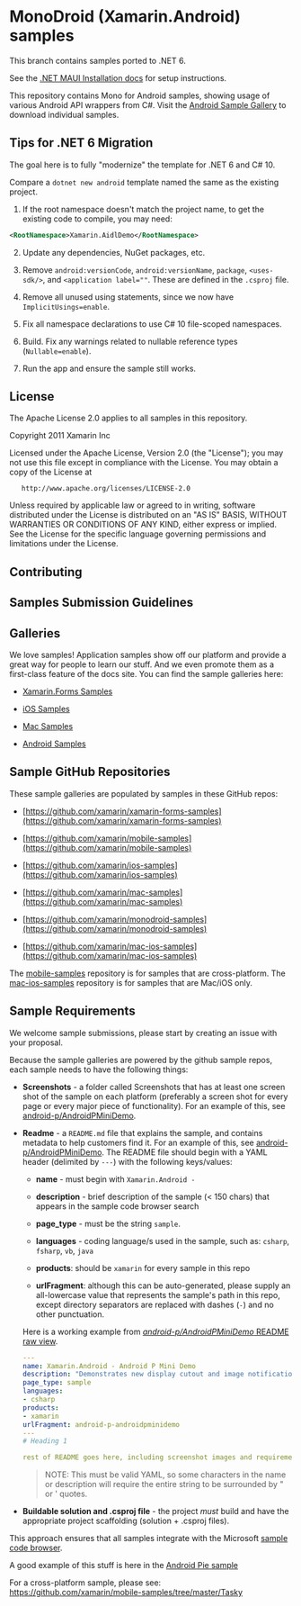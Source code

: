 # MonoDroid (Xamarin.Android) samples

This branch contains samples ported to .NET 6.

See the [.NET MAUI Installation docs](https://docs.microsoft.com/en-us/dotnet/maui/get-started/installation) for setup instructions.

This repository contains Mono for Android samples, showing usage of various
Android API wrappers from C#. Visit the [Android Sample Gallery](https://docs.microsoft.com/samples/browse/?term=Xamarin.Android)
to download individual samples.

## Tips for .NET 6 Migration

The goal here is to fully "modernize" the template for .NET 6 and C# 10.

Compare a `dotnet new android` template named the same as the existing project.

1. If the root namespace doesn't match the project name, to get the
   existing code to compile, you may need:

```xml
<RootNamespace>Xamarin.AidlDemo</RootNamespace>
```

2. Update any dependencies, NuGet packages, etc.

3. Remove `android:versionCode`, `android:versionName`, `package`,
   `<uses-sdk/>`, and `<application label=""`. These are defined in
   the `.csproj` file.

4. Remove all unused using statements, since we now have
   `ImplicitUsings=enable`.

5. Fix all namespace declarations to use C# 10 file-scoped namespaces.

6. Build. Fix any warnings related to nullable reference types (`Nullable=enable`).

7. Run the app and ensure the sample still works.

## License

The Apache License 2.0 applies to all samples in this repository.

   Copyright 2011 Xamarin Inc

   Licensed under the Apache License, Version 2.0 (the "License");
   you may not use this file except in compliance with the License.
   You may obtain a copy of the License at

       http://www.apache.org/licenses/LICENSE-2.0

   Unless required by applicable law or agreed to in writing, software
   distributed under the License is distributed on an "AS IS" BASIS,
   WITHOUT WARRANTIES OR CONDITIONS OF ANY KIND, either express or implied.
   See the License for the specific language governing permissions and
   limitations under the License.

## Contributing

## Samples Submission Guidelines

## Galleries

We love samples! Application samples show off our platform and provide a great way for people to learn our stuff. And we even promote them as a first-class feature of the docs site. You can find the sample galleries here:

- [Xamarin.Forms Samples](https://docs.microsoft.com/samples/browse/?term=Xamarin.Forms)

- [iOS Samples](https://docs.microsoft.com/samples/browse/?term=Xamarin.iOS)

- [Mac Samples](https://docs.microsoft.com/samples/browse/?term=Xamarin.Mac)

- [Android Samples](https://docs.microsoft.com/samples/browse/?term=Xamarin.Android)

## Sample GitHub Repositories

These sample galleries are populated by samples in these GitHub repos:

- [https://github.com/xamarin/xamarin-forms-samples](https://github.com/xamarin/xamarin-forms-samples)

- [https://github.com/xamarin/mobile-samples](https://github.com/xamarin/mobile-samples)

- [https://github.com/xamarin/ios-samples](https://github.com/xamarin/ios-samples)

- [https://github.com/xamarin/mac-samples](https://github.com/xamarin/mac-samples)

- [https://github.com/xamarin/monodroid-samples](https://github.com/xamarin/monodroid-samples)

- [https://github.com/xamarin/mac-ios-samples](https://github.com/xamarin/mac-ios-samples)

The [mobile-samples](https://github.com/xamarin/mobile-samples) repository is for samples that are cross-platform.
The [mac-ios-samples](https://github.com/xamarin/mac-ios-samples) repository is for samples that are Mac/iOS only.

## Sample Requirements

We welcome sample submissions, please start by creating an issue with your proposal.

Because the sample galleries are powered by the github sample repos, each sample needs to have the following things:

- **Screenshots** - a folder called Screenshots that has at least one screen shot of the sample on each platform (preferably a screen shot for every page or every major piece of functionality). For an example of this, see [android-p/AndroidPMiniDemo](https://github.com/xamarin/monodroid-samples/tree/master/android-p/AndroidPMiniDemo/Screenshots).

- **Readme** - a `README.md` file that explains the sample, and contains metadata to help customers find it. For an example of this, see [android-p/AndroidPMiniDemo](https://github.com/xamarin/monodroid-samples/blob/master/android-p/AndroidPMiniDemo/README.md). The README file should begin with a YAML header (delimited by `---`) with the following keys/values:

    - **name** - must begin with `Xamarin.Android -`

    - **description** - brief description of the sample (&lt; 150 chars) that appears in the sample code browser search

    - **page_type** - must be the string `sample`.

    - **languages** - coding language/s used in the sample, such as: `csharp`, `fsharp`, `vb`, `java`

    - **products**: should be `xamarin` for every sample in this repo

    - **urlFragment**: although this can be auto-generated, please supply an all-lowercase value that represents the sample's path in this repo, except directory separators are replaced with dashes (`-`) and no other punctuation.

    Here is a working example from [_android-p/AndroidPMiniDemo_ README raw view](https://raw.githubusercontent.com/xamarin/monodroid-samples/master/android-p/AndroidPMiniDemo/README.md).

    ```yaml
    ---
    name: Xamarin.Android - Android P Mini Demo
    description: "Demonstrates new display cutout and image notification features (Android Pie)"
    page_type: sample
    languages:
    - csharp
    products:
    - xamarin
    urlFragment: android-p-androidpminidemo
    ---
    # Heading 1

    rest of README goes here, including screenshot images and requirements/instructions to get it running
    ```

    > NOTE: This must be valid YAML, so some characters in the name or description will require the entire string to be surrounded by " or ' quotes.

- **Buildable solution and .csproj file** - the project _must_ build and have the appropriate project scaffolding (solution + .csproj files).

This approach ensures that all samples integrate with the Microsoft [sample code browser](https://docs.microsoft.com/samples/browse/?term=Xamarin.Android).

A good example of this stuff is here in the [Android Pie sample](https://github.com/xamarin/monodroid-samples/tree/master/android-p/AndroidPMiniDemo)

For a cross-platform sample, please see: https://github.com/xamarin/mobile-samples/tree/master/Tasky

